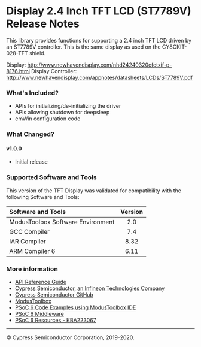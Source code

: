 # Display 2.4 Inch TFT LCD (ST7789V) Release Notes

This library provides functions for supporting a 2.4 inch TFT LCD driven by an ST7789V controller. This is the same display as used on the CY8CKIT-028-TFT shield.

Display: http://www.newhavendisplay.com/nhd24240320cfctxif-p-8176.html
Display Controller: http://www.newhavendisplay.com/appnotes/datasheets/LCDs/ST7789V.pdf

### What's Included?
* APIs for initializing/de-initializing the driver
* APIs allowing shutdown for deepsleep
* emWin configuration code

### What Changed?
#### v1.0.0
* Initial release

### Supported Software and Tools
This version of the TFT Display was validated for compatibility with the following Software and Tools:

| Software and Tools                        | Version |
| :---                                      | :----:  |
| ModusToolbox Software Environment         | 2.0     |
| GCC Compiler                              | 7.4     |
| IAR Compiler                              | 8.32    |
| ARM Compiler 6                            | 6.11    |

### More information

* [API Reference Guide](https://cypresssemiconductorco.github.io/display-tft-st7789v/html/index.html)
* [Cypress Semiconductor, an Infineon Technologies Company](http://www.cypress.com)
* [Cypress Semiconductor GitHub](https://github.com/cypresssemiconductorco)
* [ModusToolbox](https://www.cypress.com/products/modustoolbox-software-environment)
* [PSoC 6 Code Examples using ModusToolbox IDE](https://github.com/cypresssemiconductorco/Code-Examples-for-ModusToolbox-Software)
* [PSoC 6 Middleware](https://github.com/cypresssemiconductorco/psoc6-middleware)
* [PSoC 6 Resources - KBA223067](https://community.cypress.com/docs/DOC-14644)

---
© Cypress Semiconductor Corporation, 2019-2020.